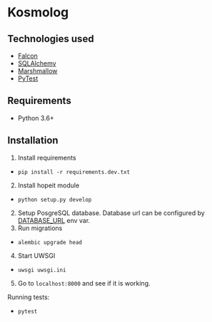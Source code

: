 # Kosmolog

## Technologies used
 - [Falcon](https://falconframework.org/)
 - [SQLAlchemy](http://docs.sqlalchemy.org/en/latest/)
 - [Marshmallow](https://marshmallow.readthedocs.io/en/latest/)
 - [PyTest](https://docs.pytest.org/en/latest/)

## Requirements
 - Python 3.6+

## Installation

1. Install requirements
 - `pip install -r requirements.dev.txt`
2. Install hopeit module
 - `python setup.py develop`
2. Setup PosgreSQL database. Database url can be configured by [DATABASE_URL](/hopeit/core/config.py) env var.
3. Run migrations
 - `alembic upgrade head`
4. Start UWSGI
 - `uwsgi uwsgi.ini`
5. Go to `localhost:8000` and see if it is working.

Running tests:
 - `pytest`
